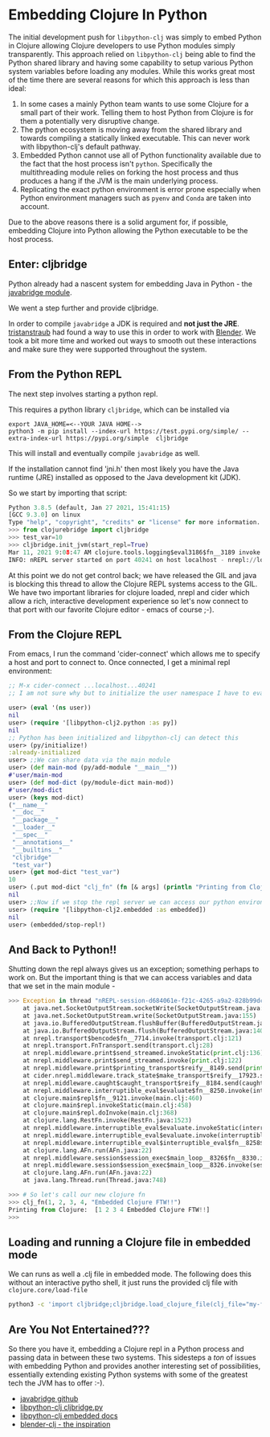 # Embedding Clojure In Python


The initial development push for `libpython-clj` was simply to embed Python in
Clojure allowing Clojure developers to use Python modules simply transparently.
This approach relied on `libpython-clj` being able to find the Python shared library
and having some capability to setup various Python system variables before loading
any modules.  While this works great most of the time there are several reasons for
which this approach is less than ideal:


1.  In some cases a mainly Python team wants to use some Clojure for a small part of
    their work.  Telling them to host Python from Clojure is for them a potentially
	very disruptive change.
2.  The python ecosystem is moving away from the shared library and towards
    compiling a statically linked executable.  This can never work with
    libpython-clj's default pathway.
3.  Embedded Python cannot use all of Python functionality available due to the fact
    that the host process isn't `python`.  Specifically the multithreading module
    relies on forking the host process and thus produces a hang if the JVM is the
    main underlying process.
4.  Replicating the exact python environment is error prone especially when Python
    environment managers such as `pyenv` and `Conda` are taken into account.


Due to the above reasons there is a solid argument for, if possible, embedding
Clojure into Python allowing the Python executable to be the host process.


## Enter: cljbridge


Python already had a nascent system for embedding Java in Python - the
[javabridge module](https://pypi.org/project/javabridge/). 

We went a step further and provide cljbridge.

In order to compile `javabridge`
a JDK is required and **not just the JRE**.  [tristanstraub](https://github.com/tristanstraub/)
had found a way to use this in order to work with [Blender](https://github.com/tristanstraub/blender-clj/).
We took a bit more time and worked out ways to smooth out these interactions
and make sure they were supported throughout the system.


## From the Python REPL


The next step involves starting a python repl.

This requires a python library `cljbridge`,
which can be installed via

```
export JAVA_HOME=<--YOUR JAVA HOME-->
python3 -m pip install --index-url https://test.pypi.org/simple/ --extra-index-url https://pypi.org/simple  cljbridge
```

This will install and eventually compile `javabridge` as well.

If the installation cannot find 'jni.h' then most likely you have the Java runtime
(JRE) installed as opposed to the Java development kit (JDK).

So we start by importing
that script:


```python
Python 3.8.5 (default, Jan 27 2021, 15:41:15)
[GCC 9.3.0] on linux
Type "help", "copyright", "credits" or "license" for more information.
>>> from clojurebridge import cljbridge
>>> test_var=10
>>> cljbridge.init_jvm(start_repl=True)
Mar 11, 2021 9:08:47 AM clojure.tools.logging$eval3186$fn__3189 invoke
INFO: nREPL server started on port 40241 on host localhost - nrepl://localhost:40241
```

At this point we do not get control back; we have released the GIL and java
is blocking this thread to allow the Clojure REPL systems access to the GIL.  We have
two important libraries for clojure loaded, nrepl and cider which allow a rich,
interactive development experience so let's now connect to that port with our favorite
Clojure editor - emacs of course ;-).


## From the Clojure REPL


From emacs, I run the command 'cider-connect' which allows me to specify a host
and port to connect to.  Once connected, I get a minimal repl environment:


```clojure
;; M-x cider-connect ...localhost...40241
;; I am not sure why but to initialize the user namespace I have to eval ns user

user> (eval '(ns user))
nil
user> (require '[libpython-clj2.python :as py])
nil
;; Python has been initialized and libpython-clj can detect this
user> (py/initialize!)
:already-initialized
user> ;;We can share data via the main module
user> (def main-mod (py/add-module "__main__"))
#'user/main-mod
user> (def mod-dict (py/module-dict main-mod))
#'user/mod-dict
user> (keys mod-dict)
("__name__"
 "__doc__"
 "__package__"
 "__loader__"
 "__spec__"
 "__annotations__"
 "__builtins__"
 "cljbridge"
 "test_var")
user> (get mod-dict "test_var")
10
user> (.put mod-dict "clj_fn" (fn [& args] (println "Printing from Clojure: " (vec args))))
nil
user> ;;Now if we stop the repl server we can access our python environment again
user> (require '[libpython-clj2.embedded :as embedded])
nil
user> (embedded/stop-repl!)
```

## And Back to Python!!

Shutting down the repl always gives us an exception; something perhaps to work on.
But the important thing is that we can access variables and data that we set
in the main module -
```python
>>> Exception in thread "nREPL-session-d684061e-f21c-4265-a9a2-828b99dcaf42" java.net.SocketException: Socket closed
	at java.net.SocketOutputStream.socketWrite(SocketOutputStream.java:118)
	at java.net.SocketOutputStream.write(SocketOutputStream.java:155)
	at java.io.BufferedOutputStream.flushBuffer(BufferedOutputStream.java:82)
	at java.io.BufferedOutputStream.flush(BufferedOutputStream.java:140)
	at nrepl.transport$bencode$fn__7714.invoke(transport.clj:121)
	at nrepl.transport.FnTransport.send(transport.clj:28)
	at nrepl.middleware.print$send_streamed.invokeStatic(print.clj:136)
	at nrepl.middleware.print$send_streamed.invoke(print.clj:122)
	at nrepl.middleware.print$printing_transport$reify__8149.send(print.clj:173)
	at cider.nrepl.middleware.track_state$make_transport$reify__17923.send(track_state.clj:228)
	at nrepl.middleware.caught$caught_transport$reify__8184.send(caught.clj:58)
	at nrepl.middleware.interruptible_eval$evaluate$fn__8250.invoke(interruptible_eval.clj:132)
	at clojure.main$repl$fn__9121.invoke(main.clj:460)
	at clojure.main$repl.invokeStatic(main.clj:458)
	at clojure.main$repl.doInvoke(main.clj:368)
	at clojure.lang.RestFn.invoke(RestFn.java:1523)
	at nrepl.middleware.interruptible_eval$evaluate.invokeStatic(interruptible_eval.clj:84)
	at nrepl.middleware.interruptible_eval$evaluate.invoke(interruptible_eval.clj:56)
	at nrepl.middleware.interruptible_eval$interruptible_eval$fn__8258$fn__8262.invoke(interruptible_eval.clj:152)
	at clojure.lang.AFn.run(AFn.java:22)
	at nrepl.middleware.session$session_exec$main_loop__8326$fn__8330.invoke(session.clj:202)
	at nrepl.middleware.session$session_exec$main_loop__8326.invoke(session.clj:201)
	at clojure.lang.AFn.run(AFn.java:22)
	at java.lang.Thread.run(Thread.java:748)

>>> # So let's call our new clojure fn
>>> clj_fn(1, 2, 3, 4, "Embedded Clojure FTW!!")
Printing from Clojure:  [1 2 3 4 Embedded Clojure FTW!!]
>>>
```
## Loading and running a Clojure file in embedded mode

We can runs as well a .clj file in embedded mode. 
The following does this without an interactive pytho shell, it just runs the provided clj file with
`clojure.core/load-file`

```bash
python3 -c 'import cljbridge;cljbridge.load_clojure_file(clj_file="my-file.clj")'
```


## Are You Not Entertained???


So there you have it, embedding a Clojure repl in a Python process and passing data
in between these two systems.  This sidesteps a *ton* of issues with embedding Python
and provides another interesting set of possibilities, essentially extending existing
Python systems with some of the greatest tech the JVM has to offer :-).


* [javabridge github](https://github.com/LeeKamentsky/python-javabridge)
* [libpython-clj cljbridge.py](https://github.com/clj-python/libpython-clj/blob/94c72ca0ac94b210a9b126805cd4112024ad0b96/cljbridge.py)
* [libpython-clj embedded docs](https://clj-python.github.io/libpython-clj/libpython-clj2.embedded.html)
* [blender-clj - the inspiration](https://github.com/tristanstraub/blender-clj/)
